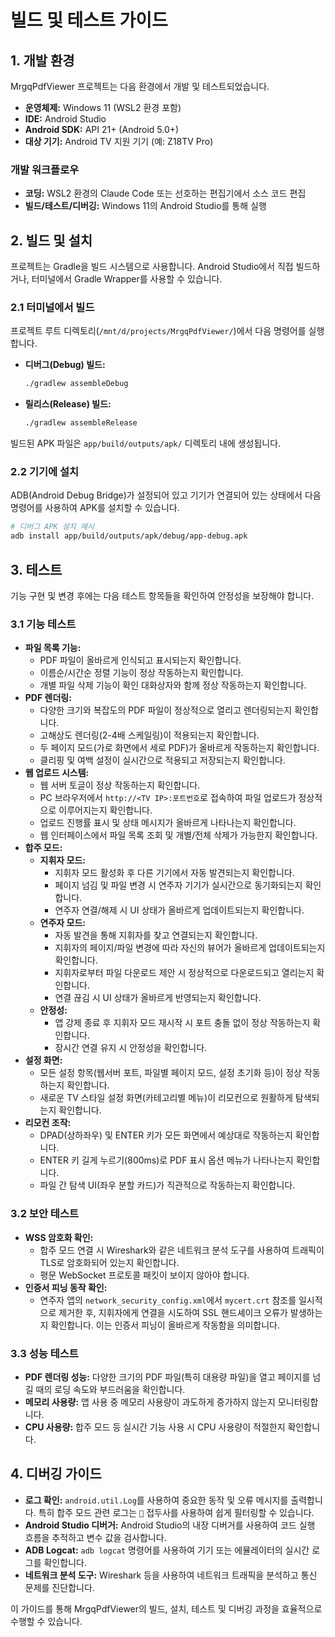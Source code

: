# 빌드 및 테스트 가이드

## 1. 개발 환경

MrgqPdfViewer 프로젝트는 다음 환경에서 개발 및 테스트되었습니다.

*   **운영체제:** Windows 11 (WSL2 환경 포함)
*   **IDE:** Android Studio
*   **Android SDK:** API 21+ (Android 5.0+)
*   **대상 기기:** Android TV 지원 기기 (예: Z18TV Pro)

### 개발 워크플로우

*   **코딩:** WSL2 환경의 Claude Code 또는 선호하는 편집기에서 소스 코드 편집
*   **빌드/테스트/디버깅:** Windows 11의 Android Studio를 통해 실행

## 2. 빌드 및 설치

프로젝트는 Gradle을 빌드 시스템으로 사용합니다. Android Studio에서 직접 빌드하거나, 터미널에서 Gradle Wrapper를 사용할 수 있습니다.

### 2.1 터미널에서 빌드

프로젝트 루트 디렉토리(`/mnt/d/projects/MrgqPdfViewer/`)에서 다음 명령어를 실행합니다.

*   **디버그(Debug) 빌드:**
    ```bash
    ./gradlew assembleDebug
    ```

*   **릴리스(Release) 빌드:**
    ```bash
    ./gradlew assembleRelease
    ```

빌드된 APK 파일은 `app/build/outputs/apk/` 디렉토리 내에 생성됩니다.

### 2.2 기기에 설치

ADB(Android Debug Bridge)가 설정되어 있고 기기가 연결되어 있는 상태에서 다음 명령어를 사용하여 APK를 설치할 수 있습니다.

```bash
# 디버그 APK 설치 예시
adb install app/build/outputs/apk/debug/app-debug.apk
```

## 3. 테스트

기능 구현 및 변경 후에는 다음 테스트 항목들을 확인하여 안정성을 보장해야 합니다.

### 3.1 기능 테스트

*   **파일 목록 기능:**
    *   PDF 파일이 올바르게 인식되고 표시되는지 확인합니다.
    *   이름순/시간순 정렬 기능이 정상 작동하는지 확인합니다.
    *   개별 파일 삭제 기능이 확인 대화상자와 함께 정상 작동하는지 확인합니다.
*   **PDF 렌더링:**
    *   다양한 크기와 복잡도의 PDF 파일이 정상적으로 열리고 렌더링되는지 확인합니다.
    *   고해상도 렌더링(2-4배 스케일링)이 적용되는지 확인합니다.
    *   두 페이지 모드(가로 화면에서 세로 PDF)가 올바르게 작동하는지 확인합니다.
    *   클리핑 및 여백 설정이 실시간으로 적용되고 저장되는지 확인합니다.
*   **웹 업로드 시스템:**
    *   웹 서버 토글이 정상 작동하는지 확인합니다.
    *   PC 브라우저에서 `http://<TV IP>:포트번호`로 접속하여 파일 업로드가 정상적으로 이루어지는지 확인합니다.
    *   업로드 진행률 표시 및 상태 메시지가 올바르게 나타나는지 확인합니다.
    *   웹 인터페이스에서 파일 목록 조회 및 개별/전체 삭제가 가능한지 확인합니다.
*   **합주 모드:**
    *   **지휘자 모드:**
        *   지휘자 모드 활성화 후 다른 기기에서 자동 발견되는지 확인합니다.
        *   페이지 넘김 및 파일 변경 시 연주자 기기가 실시간으로 동기화되는지 확인합니다.
        *   연주자 연결/해제 시 UI 상태가 올바르게 업데이트되는지 확인합니다.
    *   **연주자 모드:**
        *   자동 발견을 통해 지휘자를 찾고 연결되는지 확인합니다.
        *   지휘자의 페이지/파일 변경에 따라 자신의 뷰어가 올바르게 업데이트되는지 확인합니다.
        *   지휘자로부터 파일 다운로드 제안 시 정상적으로 다운로드되고 열리는지 확인합니다.
        *   연결 끊김 시 UI 상태가 올바르게 반영되는지 확인합니다.
    *   **안정성:**
        *   앱 강제 종료 후 지휘자 모드 재시작 시 포트 충돌 없이 정상 작동하는지 확인합니다.
        *   장시간 연결 유지 시 안정성을 확인합니다.
*   **설정 화면:**
    *   모든 설정 항목(웹서버 포트, 파일별 페이지 모드, 설정 초기화 등)이 정상 작동하는지 확인합니다.
    *   새로운 TV 스타일 설정 화면(카테고리별 메뉴)이 리모컨으로 원활하게 탐색되는지 확인합니다.
*   **리모컨 조작:**
    *   DPAD(상하좌우) 및 ENTER 키가 모든 화면에서 예상대로 작동하는지 확인합니다.
    *   ENTER 키 길게 누르기(800ms)로 PDF 표시 옵션 메뉴가 나타나는지 확인합니다.
    *   파일 간 탐색 UI(좌우 분할 카드)가 직관적으로 작동하는지 확인합니다.

### 3.2 보안 테스트

*   **WSS 암호화 확인:**
    *   합주 모드 연결 시 Wireshark와 같은 네트워크 분석 도구를 사용하여 트래픽이 TLS로 암호화되어 있는지 확인합니다.
    *   평문 WebSocket 프로토콜 패킷이 보이지 않아야 합니다.
*   **인증서 피닝 동작 확인:**
    *   연주자 앱의 `network_security_config.xml`에서 `mycert.crt` 참조를 일시적으로 제거한 후, 지휘자에게 연결을 시도하여 SSL 핸드셰이크 오류가 발생하는지 확인합니다. 이는 인증서 피닝이 올바르게 작동함을 의미합니다.

### 3.3 성능 테스트

*   **PDF 렌더링 성능:** 다양한 크기의 PDF 파일(특히 대용량 파일)을 열고 페이지를 넘길 때의 로딩 속도와 부드러움을 확인합니다.
*   **메모리 사용량:** 앱 사용 중 메모리 사용량이 과도하게 증가하지 않는지 모니터링합니다.
*   **CPU 사용량:** 합주 모드 등 실시간 기능 사용 시 CPU 사용량이 적절한지 확인합니다.

## 4. 디버깅 가이드

*   **로그 확인:** `android.util.Log`를 사용하여 중요한 동작 및 오류 메시지를 출력합니다. 특히 합주 모드 관련 로그는 `🎯` 접두사를 사용하여 쉽게 필터링할 수 있습니다.
*   **Android Studio 디버거:** Android Studio의 내장 디버거를 사용하여 코드 실행 흐름을 추적하고 변수 값을 검사합니다.
*   **ADB Logcat:** `adb logcat` 명령어를 사용하여 기기 또는 에뮬레이터의 실시간 로그를 확인합니다.
*   **네트워크 분석 도구:** Wireshark 등을 사용하여 네트워크 트래픽을 분석하고 통신 문제를 진단합니다.

이 가이드를 통해 MrgqPdfViewer의 빌드, 설치, 테스트 및 디버깅 과정을 효율적으로 수행할 수 있습니다.
